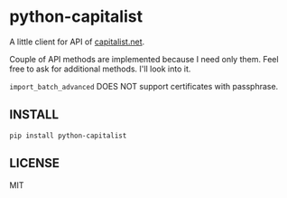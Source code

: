 python-capitalist
=================

A little client for API of [capitalist.net](https://capitalist.net/).

Couple of API methods are implemented because I need only them.
Feel free to ask for additional methods. I'll look into it.

`import_batch_advanced` DOES NOT support certificates with passphrase.


INSTALL
-------
`pip install python-capitalist`


LICENSE
-------

MIT
